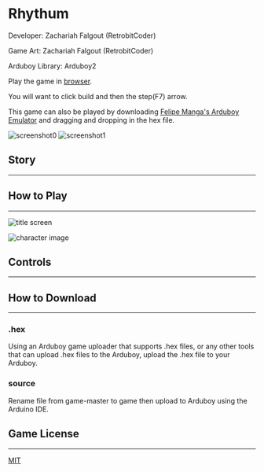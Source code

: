 # Rhythum

Developer: Zachariah Falgout (RetrobitCoder)

Game Art: Zachariah Falgout (RetrobitCoder)

Arduboy Library: Arduboy2

Play the game in [browser](https://felipemanga.github.io/ProjectABE/?url=url).

You will want to click build and then the step(F7) arrow.

This game can also be played by downloading [Felipe Manga's Arduboy Emulator](https://github.com/felipemanga/ProjectABE/releases) and dragging and dropping in the hex file.

![screenshot0](path)
![screenshot1](path)

[//]: # (story of game)
## Story
---

[//]: # (how to play with images from game)
## How to Play
---
![title screen](path)

![character image](path)

[//]: # (controls)
## Controls
---

## How to Download
---

### .hex
Using an Arduboy game uploader that supports .hex files, or any other tools that can upload .hex files to the Arduboy, upload the .hex file to your Arduboy.

### source
Rename file from game-master to game then upload to Arduboy using the Arduino IDE.

[//]: # (license)
## Game License
---
[MIT](https://opensource.org/licenses/MIT)
